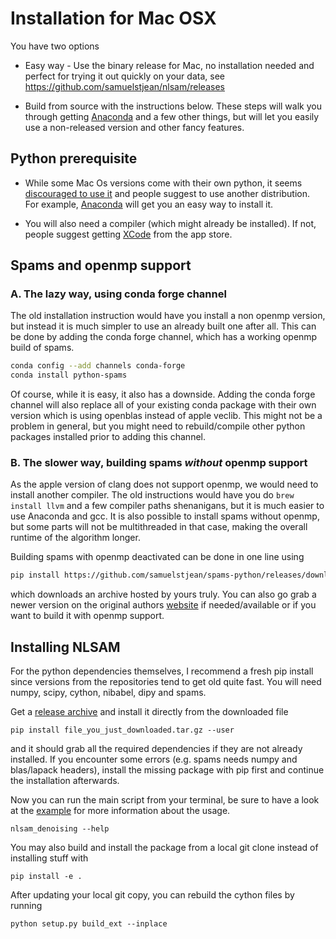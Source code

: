 # Installation for Mac OSX

You have two options

+ Easy way - Use the binary release for Mac, no installation needed and perfect for trying it out quickly on your data, see https://github.com/samuelstjean/nlsam/releases

+ Build from source with the instructions below. These steps will walk you through getting [Anaconda](https://www.continuum.io/downloads#_macosx) and a few other things, but will let you easily use a non-released version and other fancy features.

## Python prerequisite

+ While some Mac Os versions come with their own python, it seems [discouraged to use it](https://github.com/MacPython/wiki/wiki/Which-Python) and people suggest to use another distribution. For example, [Anaconda](https://www.continuum.io/downloads#_macosx) will get you an easy way to install it.

+ You will also need a compiler (which might already be installed). If not, people suggest getting [XCode](https://developer.apple.com/xcode/download/) from the app store.

## Spams and openmp support

### A. The lazy way, using conda forge channel

The old installation instruction would have you install a non openmp version, but instead it is much simpler to use an already built one after all.
This can be done by adding the conda forge channel, which has a working openmp build of spams.

~~~bash
conda config --add channels conda-forge
conda install python-spams
~~~

Of course, while it is easy, it also has a downside.
Adding the conda forge channel will also replace all of your existing conda package with their own version which is using openblas instead of apple veclib.
This might not be a problem in general, but you might need to rebuild/compile other python packages installed prior to adding this channel.

### B. The slower way, building spams *without* openmp support

As the apple version of clang does not support openmp, we would need to install another compiler.
The old instructions would have you do `brew install llvm` and a few compiler  paths shenanigans, but it is much easier to use Anaconda and gcc.
It is also possible to install spams without openmp, but some parts will not be multithreaded in that case, making the overall runtime of the algorithm longer.

Building spams with openmp deactivated can be done in one line using

~~~bash
pip install https://github.com/samuelstjean/spams-python/releases/download/0.1/spams-2.6.zip
~~~

which downloads an archive hosted by yours truly.
You can also go grab a newer version on the original authors [website](http://spams-devel.gforge.inria.fr/downloads.html) if needed/available or if you want to build it with openmp support.

## Installing NLSAM

For the python dependencies themselves, I recommend a fresh pip install since versions from the repositories tend to get old quite fast.
You will need numpy, scipy, cython, nibabel, dipy and spams.

Get a [release archive](https://github.com/samuelstjean/nlsam/releases) and install it directly from the downloaded file

```shell
pip install file_you_just_downloaded.tar.gz --user
```

and it should grab all the required dependencies if they are not already installed.
If you encounter some errors (e.g. spams needs numpy and blas/lapack headers), install the missing package with pip first and continue the installation afterwards.

Now you can run the main script from your terminal, be sure to have a look at the [example](https://github.com/samuelstjean/nlsam/tree/master/example) for more information about the usage.

```shell
nlsam_denoising --help
```

You may also build and install the package from a local git clone instead of installing stuff with

```shell
pip install -e .
```

After updating your local git copy, you can rebuild the cython files by running

```shell
python setup.py build_ext --inplace
```
